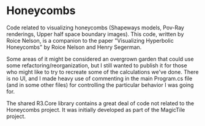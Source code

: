 # Honeycombs
Code related to visualizing honeycombs (Shapeways models, Pov-Ray renderings, Upper half space boundary images).  This code, written by Roice Nelson, is a companion to the paper "Visualizing Hyperbolic Honeycombs" by Roice Nelson and Henry Segerman.

Some areas of it might be considered an overgrown garden that could use some refactoring/reorganization, but I still wanted to publish it for those who might like to try to recreate some of the calculations we've done.  There is no UI, and I made heavy use of commenting in the main Program.cs file (and in some other files) for controlling the particular behavior I was going for.

The shared R3.Core library contains a great deal of code not related to the Honeycombs project.  It was initially developed as part of the MagicTile project.
